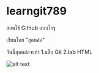 # learngit789
สอนใช้ Github แบบไวๆ

เขียนโดย "สุดหล่อ"

วันนี้สุดหล่อจะทำ
1.แล็บ Git
2.lab HTML

![alt text](https://encrypted-tbn0.gstatic.com/images?q=tbn:ANd9GcTAt58kHTEEWKutU-QdNUNEeK_HShvenHCs2Q&usqp=CAU](https://cdn-th.tunwalai.net/files/story/709254/638132781446633232-story.jpg)https://cdn-th.tunwalai.net/files/story/709254/638132781446633232-story.jpg)
